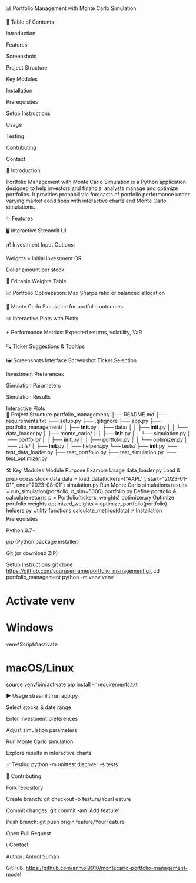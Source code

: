 📊 Portfolio Management with Monte Carlo Simulation

📝 Table of Contents

Introduction

Features

Screenshots

Project Structure

Key Modules

Installation

Prerequisites

Setup Instructions

Usage

Testing

Contributing

Contact

🚀 Introduction

Portfolio Management with Monte Carlo Simulation is a Python application designed to help investors and financial analysts manage and optimize portfolios.
It provides probabilistic forecasts of portfolio performance under varying market conditions with interactive charts and Monte Carlo simulations.

✨ Features

🖥 Interactive Streamlit UI

💰 Investment Input Options:

Weights + initial investment OR

Dollar amount per stock

📝 Editable Weights Table

📈 Portfolio Optimization: Max Sharpe ratio or balanced allocation

🎲 Monte Carlo Simulation for portfolio outcomes

📊 Interactive Plots with Plotly

⚡ Performance Metrics: Expected returns, volatility, VaR

🔍 Ticker Suggestions & Tooltips

🖼 Screenshots
Interface	Screenshot
Ticker Selection	

Investment Preferences	

Simulation Parameters	

Simulation Results	

Interactive Plots	
📂 Project Structure
portfolio_management/
├── README.md
├── requirements.txt
├── setup.py
├── .gitignore
├── app.py
├── portfolio_management/
│   ├── __init__.py
│   ├── data/
│   │   ├── __init__.py
│   │   └── data_loader.py
│   ├── monte_carlo/
│   │   ├── __init__.py
│   │   └── simulation.py
│   ├── portfolio/
│   │   ├── __init__.py
│   │   ├── portfolio.py
│   │   └── optimizer.py
│   └── utils/
│       ├── __init__.py
│       └── helpers.py
└── tests/
    ├── __init__.py
    ├── test_data_loader.py
    ├── test_portfolio.py
    ├── test_simulation.py
    └── test_optimizer.py

🛠 Key Modules
Module	Purpose	Example Usage
data_loader.py	Load & preprocess stock data	data = load_data(tickers=["AAPL"], start="2023-01-01", end="2023-08-01")
simulation.py	Run Monte Carlo simulations	results = run_simulation(portfolio, n_sim=5000)
portfolio.py	Define portfolio & calculate returns	p = Portfolio(tickers, weights)
optimizer.py	Optimize portfolio weights	optimized_weights = optimize_portfolio(portfolio)
helpers.py	Utility functions	calculate_metrics(data)
⚡ Installation
Prerequisites

Python 3.7+

pip (Python package installer)

Git (or download ZIP)

Setup Instructions
git clone https://github.com/yourusername/portfolio_management.git
cd portfolio_management
python -m venv venv
# Activate venv
# Windows
venv\Scripts\activate
# macOS/Linux
source venv/bin/activate
pip install -r requirements.txt

▶️ Usage
streamlit run app.py


Select stocks & date range

Enter investment preferences

Adjust simulation parameters

Run Monte Carlo simulation

Explore results in interactive charts

✅ Testing
python -m unittest discover -s tests

🤝 Contributing

Fork repository

Create branch: git checkout -b feature/YourFeature

Commit changes: git commit -am 'Add feature'

Push branch: git push origin feature/YourFeature

Open Pull Request

📞 Contact

Author: Anmol Suman

GitHub: https://github.com/anmol9910/montecarlo-portfolio-management-model
